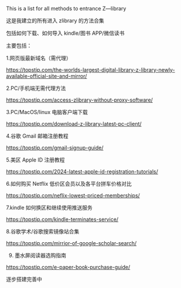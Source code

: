 This is a list for all methods to entrance Z—library

这是我建立的所有进入 zlibrary 的方法合集

包括如何下载、如何导入 kindle/图书 APP/微信读书

主要包括：

1.网页版最新域名（需代理）

https://topstip.com/the-worlds-largest-digital-library-z-library-newly-available-official-site-and-mirror/

2.PC/手机端无需代理方法

https://topstip.com/access-zlibrary-without-proxy-software/

3.PC/MacOS/linux 电脑客户端下载

https://topstip.com/download-z-library-latest-pc-client/

4.谷歌 Gmail 邮箱注册教程

https://topstip.com/gmail-signup-guide/

5.美区 Apple ID 注册教程

https://topstip.com/2024-latest-apple-id-registration-tutorials/

6.如何购买 Netflix 低价区会员以及各平台拼车价格对比

https://topstip.com/neflix-lowest-priced-memberships/

7.kindle 如何换区和继续使用推送服务

https://topstip.com/kindle-terminates-service/

8.谷歌学术/谷歌搜索镜像站合集

https://topstip.com/mirrior-of-google-scholar-search/

9. 墨水屏阅读器选购指南

https://topstip.com/e-paper-book-purchase-guide/


逐步搭建完善中
